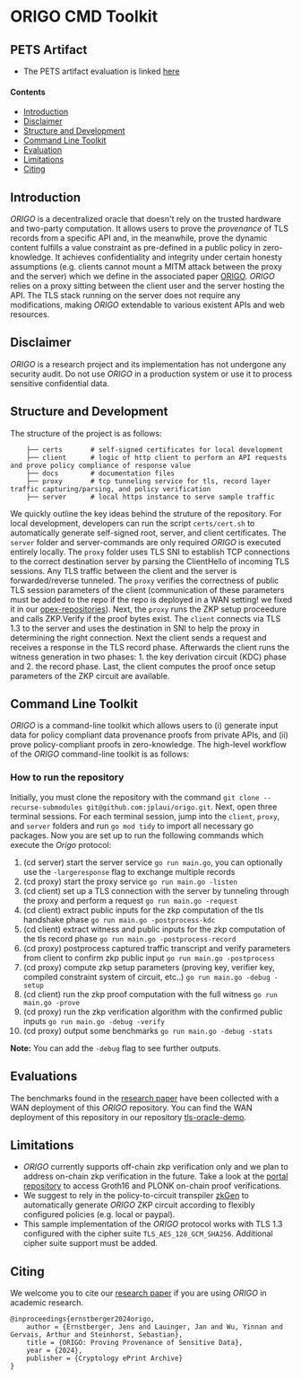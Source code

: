 # ORIGO CMD Toolkit

## PETS Artifact
- The PETS artifact evaluation is linked [here](./pets-artifact-evaluation.md)

#### Contents
- [Introduction](#introduction)
- [Disclaimer](#disclaimer)
- [Structure and Development](#structure-and-development)
- [Command Line Toolkit](#command-line-toolkit)
- [Evaluation](#evaluation)
- [Limitations](#limitations)
- [Citing](#citing)


## Introduction
_ORIGO_ is a decentralized oracle that doesn't rely on the trusted hardware and two-party computation. It allows users to prove the *provenance* of TLS records from a specific API and, in the meanwhile, prove the dynamic content fulfills a value constraint as pre-defined in a public policy in zero-knowledge. It achieves confidentiality and integrity under certain honesty assumptions (e.g. clients cannot mount a MITM attack between the proxy and the server) which we define in the associated paper [ORIGO](https://eprint.iacr.org/2024/447.pdf). _ORIGO_ relies on a proxy sitting between the client user and the server hosting the API. The TLS stack running on the server does not require any modifications, making _ORIGO_ extendable to various existent APIs and web resources.


## Disclaimer
_ORIGO_ is a research project and its implementation has not undergone any security audit. Do not use _ORIGO_ in a production system or use it to process sensitive confidential data.


## Structure and Development
The structure of the project is as follows:
```
    ├── certs		# self-signed certificates for local development
    ├── client		# logic of http client to perform an API requests and prove policy compliance of response value
    ├── docs		# documentation files
    ├── proxy		# tcp tunneling service for tls, record layer traffic capturing/parsing, and policy verification
    ├── server		# local https instance to serve sample traffic
```

We quickly outline the key ideas behind the struture of the repository. For local development, developers can run the script `certs/cert.sh` to automatically generate self-signed root, server, and client certificates. The `server` folder and server-commands are only required _ORIGO_ is executed entirely locally.
The `proxy` folder uses TLS SNI to establish TCP connections to the correct destination server by parsing the ClientHello of incoming TLS sessions. Any TLS traffic between the client and the server is forwarded/reverse tunneled. The `proxy` verifies the correctness of public TLS session parameters of the client (communication of these parameters must be added to the repo if the repo is deployed in a WAN setting! we fixed it in our [opex-repositories](https://github.com/opex-research/tls-oracle-demo)). Next, the `proxy` runs the ZKP setup proceedure and calls ZKP.Verify if the proof bytes exist.
The `client` connects via TLS 1.3 to the server and uses the destination in SNI to help the proxy in determining the right connection. Next the client sends a request and receives a response in the TLS record phase. Afterwards the client runs the witness generation in two phases: 1. the key derivation circuit (KDC) phase and 2. the record phase. Last, the client computes the proof once setup parameters of the ZKP circuit are available.


## Command Line Toolkit
_ORIGO_ is a command-line toolkit which allows users to (i) generate input data for policy compliant data provenance proofs from private APIs, and (ii) prove policy-compliant proofs in zero-knowledge. The high-level workflow of the _ORIGO_ command-line toolkit is as follows:

### How to run the repository
Initially, you must clone the repository with the command `git clone --recurse-submodules git@github.com:jplaui/origo.git`. Next, open three terminal sessions. For each terminal session, jump into the `client`, `proxy`, and `server` folders and run `go mod tidy` to import all necessary go packages. Now you are set up to run the following commands which execute the *Origo* protocol:

1. (cd server) start the server service `go run main.go`, you can optionally use the `-largeresponse` flag to exchange multiple records
2. (cd proxy) start the proxy service `go run main.go -listen`
3. (cd client) set up a TLS connection with the server by tunneling through the proxy and perform a request `go run main.go -request`
4. (cd client) extract public inputs for the zkp computation of the tls handshake phase `go run main.go -postprocess-kdc`
5. (cd client) extract witness and public inputs for the zkp computation of the tls record phase `go run main.go -postprocess-record`
6. (cd proxy) postprocess captured traffic transcript and verify parameters from client to confirm zkp public input `go run main.go -postprocess`
7. (cd proxy) compute zkp setup parameters (proving key, verifier key, compiled constraint system of circuit, etc..) `go run main.go -debug -setup`
8. (cd client) run the zkp proof computation with the full witness `go run main.go -prove`
9. (cd proxy) run the zkp verification algorithm with the confirmed public inputs `go run main.go -debug -verify`
10. (cd proxy) output some benchmarks `go run main.go -debug -stats`

**Note:** You can add the `-debug` flag to see further outputs.

## Evaluations
The benchmarks found in the [research paper](https://eprint.iacr.org/2024/447.pdf) have been collected with a WAN deployment of this _ORIGO_ repository. You can find the WAN deployment of this repository in our repository [tls-oracle-demo](https://github.com/opex-research/tls-oracle-demo).


## Limitations
* _ORIGO_ currently supports off-chain zkp verification only and we plan to address on-chain zkp verification in the future. Take a look at the [portal repository](https://github.com/jplaui/portal) to access Groth16 and PLONK on-chain proof verifications. 
* We suggest to rely in the policy-to-circuit transpiler [zkGen](https://github.com/jplaui/zkGen) to automatically generate _ORIGO_ ZKP circuit according to flexibly configured policies (e.g. local or paypal).
* This sample implementation of the _ORIGO_ protocol works with TLS 1.3 configured with the cipher suite `TLS_AES_128_GCM_SHA256`. Additional cipher suite support must be added.


## Citing
We welcome you to cite our [research paper](https://eprint.iacr.org/2024/447.pdf) if you are using _ORIGO_ in academic research.
```
@inproceedings{ernstberger2024origo,
    author = {Ernstberger, Jens and Lauinger, Jan and Wu, Yinnan and Gervais, Arthur and Steinhorst, Sebastian},
    title = {ORIGO: Proving Provenance of Sensitive Data},
    year = {2024},
    publisher = {Cryptology ePrint Archive}
}
```


